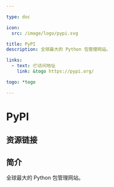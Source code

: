 ```yaml
---

type: doc

icon:
  src: /image/logo/pypi.svg

title: PyPI
description: 全球最大的 Python 包管理网站。

links:
  - text: 📦访问地址
    link: &togo https://pypi.org/

togo: *togo

---
```


<ShowLogo />

# PyPI

<ShowBreadcrumb />

## 资源链接

<ShowLinks />

## 简介

全球最大的 Python 包管理网站。
